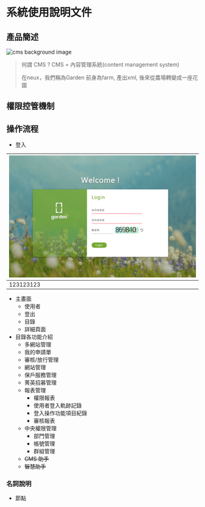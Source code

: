 # 系統使用說明文件

## 產品簡述
![cms background image](https://i.imgur.com/eiR6mV9.png)
> 何謂 CMS ?
> CMS = 內容管理系統(content management system)
>
> 在neux，我們稱為Garden
> 前身為farm, 產出xml,
> 後來從農場轉變成一座花園

## 權限控管機制

## 操作流程

- 登入

|![alt text](./assets/image/login.png)|
|--|
|123123123|

- 主畫面
  - 使用者
  - 登出
  - 目錄
  - 詳細頁面
- 目錄各功能介紹
  - 多網站管理
  - 我的申請單
  - 審核/放行管理
  - 網站管理
  - 保戶服務管理
  - 菁英招募管理
  - 報表管理
    - 權限報表
    - 使用者登入軌跡記錄
    - 登入操作功能項目紀錄
    - 審核報表
  - 中央權限管理
    - 部門管理
    - 帳號管理
    - 群組管理
  - ~~CMS 助手~~
  - ~~智慧助手~~

### 名詞說明

- 節點
